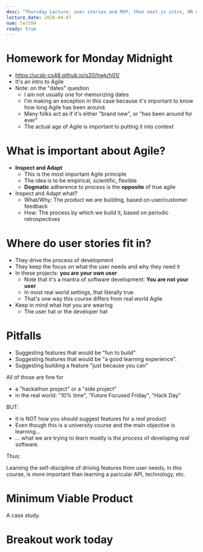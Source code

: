 ```yaml
---
desc: "Thursday Lecture: user stories and MVP, then next.js intro, OR user stories"
lecture_date: 2020-04-07
num: lect04
ready: true
---
```


# Homework for Monday Midnight 

* <https://ucsb-cs48.github.io/s20/hwk/h01/>
* It's an intro to Agile
* Note: on the "dates" question 
  - I am not usually one for memorizing dates
  - I'm making an exception in this case because it's important to know how long Agile has been around.
  - Many folks act as if it's either "brand new", or "has been around for ever"
  - The actual age of Agile is important to putting it into context

# What is important about Agile?

* **Inspect and Adapt**
  * This is the most important Agile principle
  * The idea is to be empirical, scientific, flexible
  * **Dogmatic** adherence to process is the **opposite** of true agile
* Inspect and Adapt what?
  * What/Why: The product we are building, based on user/customer feedback
  * How: The process by which we build it, based on periodic retrospectives

# Where do user stories fit in?

* They drive the process of development
* They keep the focus on what the user needs and why they need it
* In these projects: **you are your own user**
  * Note that it's a mantra of software development: **You are not your user**
  * In most real world settings, that literally true
  * That's one way this course differs from real world Agile
* Keep in mind what *hat* you are wearing
  * The user hat or the developer hat

# Pitfalls

* Suggesting features that would be "fun to build" 
* Suggesting features that would be "a good learning experience".
* Suggesting building a feature "just because you can"

All of those are fine for
* a "hackathon project" or a "side project"
* in the real world: "10% time", "Future Focused Friday", "Hack Day"

BUT: 
* It is NOT how you should suggest features for a *real* product
* Even though this is a university course and the main objective is learning...
* ... what we are trying to learn mostly is the *process* of developing *real* software.

Thus:

Learning the self-discipline of driving features from user needs, in *this* course, is *more* important than learning a paricular API, technology, etc.

# Minimum Viable Product

A case study.



# Breakout work today
